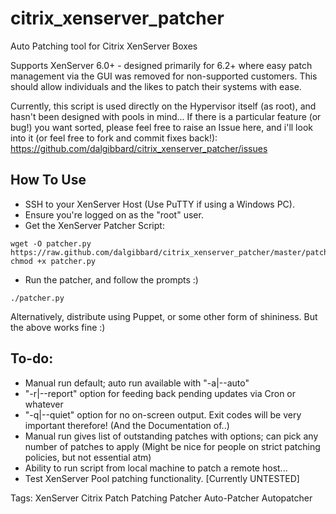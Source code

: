 citrix_xenserver_patcher
========================

Auto Patching tool for Citrix XenServer Boxes

Supports XenServer 6.0+ - designed primarily for 6.2+ where easy patch management via the GUI was removed
for non-supported customers. This should allow individuals and the likes to patch their systems with ease.

Currently, this script is used directly on the Hypervisor itself (as root), and hasn't been designed with pools in mind...
If there is a particular feature (or bug!) you want sorted, please feel free to raise an Issue here, and i'll look into it (or feel free to fork and commit fixes back!): https://github.com/dalgibbard/citrix_xenserver_patcher/issues

## How To Use
* SSH to your XenServer Host (Use PuTTY if using a Windows PC).
* Ensure you're logged on as the "root" user.
* Get the XenServer Patcher Script:
```
wget -O patcher.py https://raw.github.com/dalgibbard/citrix_xenserver_patcher/master/patcher.py
chmod +x patcher.py
```
* Run the patcher, and follow the prompts :)
```
./patcher.py
```

Alternatively, distribute using Puppet, or some other form of shininess. But the above works fine :)


## To-do:
* Manual run default; auto run available with "-a|--auto"
* "-r|--report" option for feeding back pending updates via Cron or whatever
* "-q|--quiet" option for no on-screen output. Exit codes will be very important therefore! (And the Documentation of..)
* Manual run gives list of outstanding patches with options; can pick any number of patches to apply (Might be nice for people on strict patching policies, but not essential atm)
* Ability to run script from local machine to patch a remote host...
* Test XenServer Pool patching functionality. [Currently UNTESTED]



Tags: XenServer Citrix Patch Patching Patcher Auto-Patcher Autopatcher
